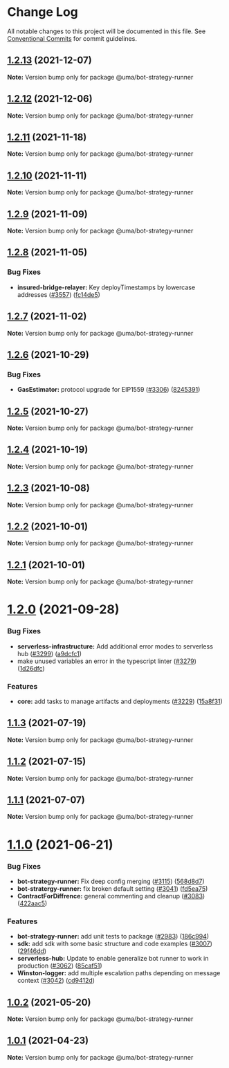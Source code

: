# Change Log

All notable changes to this project will be documented in this file.
See [Conventional Commits](https://conventionalcommits.org) for commit guidelines.

## [1.2.13](https://github.com/UMAprotocol/protocol/compare/@uma/bot-strategy-runner@1.2.12...@uma/bot-strategy-runner@1.2.13) (2021-12-07)

**Note:** Version bump only for package @uma/bot-strategy-runner

## [1.2.12](https://github.com/UMAprotocol/protocol/compare/@uma/bot-strategy-runner@1.2.11...@uma/bot-strategy-runner@1.2.12) (2021-12-06)

**Note:** Version bump only for package @uma/bot-strategy-runner

## [1.2.11](https://github.com/UMAprotocol/protocol/compare/@uma/bot-strategy-runner@1.2.10...@uma/bot-strategy-runner@1.2.11) (2021-11-18)

**Note:** Version bump only for package @uma/bot-strategy-runner

## [1.2.10](https://github.com/UMAprotocol/protocol/compare/@uma/bot-strategy-runner@1.2.9...@uma/bot-strategy-runner@1.2.10) (2021-11-11)

**Note:** Version bump only for package @uma/bot-strategy-runner

## [1.2.9](https://github.com/UMAprotocol/protocol/compare/@uma/bot-strategy-runner@1.2.8...@uma/bot-strategy-runner@1.2.9) (2021-11-09)

**Note:** Version bump only for package @uma/bot-strategy-runner

## [1.2.8](https://github.com/UMAprotocol/protocol/compare/@uma/bot-strategy-runner@1.2.7...@uma/bot-strategy-runner@1.2.8) (2021-11-05)

### Bug Fixes

- **insured-bridge-relayer:** Key deployTimestamps by lowercase addresses ([#3557](https://github.com/UMAprotocol/protocol/issues/3557)) ([fc14de5](https://github.com/UMAprotocol/protocol/commit/fc14de5abedc72c4890e9f354463438c1d2f3164))

## [1.2.7](https://github.com/UMAprotocol/protocol/compare/@uma/bot-strategy-runner@1.2.6...@uma/bot-strategy-runner@1.2.7) (2021-11-02)

**Note:** Version bump only for package @uma/bot-strategy-runner

## [1.2.6](https://github.com/UMAprotocol/protocol/compare/@uma/bot-strategy-runner@1.2.5...@uma/bot-strategy-runner@1.2.6) (2021-10-29)

### Bug Fixes

- **GasEstimator:** protocol upgrade for EIP1559 ([#3306](https://github.com/UMAprotocol/protocol/issues/3306)) ([8245391](https://github.com/UMAprotocol/protocol/commit/8245391ee07dca37be3c52a9a9ba47ed4d63f6f7))

## [1.2.5](https://github.com/UMAprotocol/protocol/compare/@uma/bot-strategy-runner@1.2.4...@uma/bot-strategy-runner@1.2.5) (2021-10-27)

**Note:** Version bump only for package @uma/bot-strategy-runner

## [1.2.4](https://github.com/UMAprotocol/protocol/compare/@uma/bot-strategy-runner@1.2.3...@uma/bot-strategy-runner@1.2.4) (2021-10-19)

**Note:** Version bump only for package @uma/bot-strategy-runner

## [1.2.3](https://github.com/UMAprotocol/protocol/compare/@uma/bot-strategy-runner@1.2.2...@uma/bot-strategy-runner@1.2.3) (2021-10-08)

**Note:** Version bump only for package @uma/bot-strategy-runner

## [1.2.2](https://github.com/UMAprotocol/protocol/compare/@uma/bot-strategy-runner@1.2.1...@uma/bot-strategy-runner@1.2.2) (2021-10-01)

**Note:** Version bump only for package @uma/bot-strategy-runner

## [1.2.1](https://github.com/UMAprotocol/protocol/compare/@uma/bot-strategy-runner@1.2.0...@uma/bot-strategy-runner@1.2.1) (2021-10-01)

**Note:** Version bump only for package @uma/bot-strategy-runner

# [1.2.0](https://github.com/UMAprotocol/protocol/compare/@uma/bot-strategy-runner@1.1.3...@uma/bot-strategy-runner@1.2.0) (2021-09-28)

### Bug Fixes

- **serverless-infrastructure:** Add additional error modes to serverless hub ([#3299](https://github.com/UMAprotocol/protocol/issues/3299)) ([a9dcfc1](https://github.com/UMAprotocol/protocol/commit/a9dcfc1f0cd3f89a34437c3a2ddc31ee79625ce9))
- make unused variables an error in the typescript linter ([#3279](https://github.com/UMAprotocol/protocol/issues/3279)) ([1d26dfc](https://github.com/UMAprotocol/protocol/commit/1d26dfcd500cc4f84dc5672de0c8f9a7c5592e43))

### Features

- **core:** add tasks to manage artifacts and deployments ([#3229](https://github.com/UMAprotocol/protocol/issues/3229)) ([15a8f31](https://github.com/UMAprotocol/protocol/commit/15a8f31e3d3ce0df9b68b03ae56f8df789ae481a))

## [1.1.3](https://github.com/UMAprotocol/protocol/compare/@uma/bot-strategy-runner@1.1.2...@uma/bot-strategy-runner@1.1.3) (2021-07-19)

**Note:** Version bump only for package @uma/bot-strategy-runner

## [1.1.2](https://github.com/UMAprotocol/protocol/compare/@uma/bot-strategy-runner@1.1.1...@uma/bot-strategy-runner@1.1.2) (2021-07-15)

**Note:** Version bump only for package @uma/bot-strategy-runner

## [1.1.1](https://github.com/UMAprotocol/protocol/compare/@uma/bot-strategy-runner@1.1.0...@uma/bot-strategy-runner@1.1.1) (2021-07-07)

**Note:** Version bump only for package @uma/bot-strategy-runner

# [1.1.0](https://github.com/UMAprotocol/protocol/compare/@uma/bot-strategy-runner@1.0.2...@uma/bot-strategy-runner@1.1.0) (2021-06-21)

### Bug Fixes

- **bot-strategy-runner:** Fix deep config merging ([#3115](https://github.com/UMAprotocol/protocol/issues/3115)) ([568d8d7](https://github.com/UMAprotocol/protocol/commit/568d8d7c45116c34793fa486b30b77178a802ca3))
- **bot-stratergy-runner:** fix broken default setting ([#3041](https://github.com/UMAprotocol/protocol/issues/3041)) ([fd5ea75](https://github.com/UMAprotocol/protocol/commit/fd5ea7502931a86f513e92e9408279c7ba121a83))
- **ContractForDiffrence:** general commenting and cleanup ([#3083](https://github.com/UMAprotocol/protocol/issues/3083)) ([422aac5](https://github.com/UMAprotocol/protocol/commit/422aac5832cd6a8518d622f9355bc69a848c1003))

### Features

- **bot-strategy-runner:** add unit tests to package ([#2983](https://github.com/UMAprotocol/protocol/issues/2983)) ([186c994](https://github.com/UMAprotocol/protocol/commit/186c994ba12714c13a701c31f49571362748b45f))
- **sdk:** add sdk with some basic structure and code examples ([#3007](https://github.com/UMAprotocol/protocol/issues/3007)) ([29f46dd](https://github.com/UMAprotocol/protocol/commit/29f46dd61284e493e1ae6e62c470ff840a38a162))
- **serverless-hub:** Update to enable generalize bot runner to work in production ([#3062](https://github.com/UMAprotocol/protocol/issues/3062)) ([85caf51](https://github.com/UMAprotocol/protocol/commit/85caf519164aced76b55ab9e65c36a49d1077bb4))
- **Winston-logger:** add multiple escalation paths depending on message context ([#3042](https://github.com/UMAprotocol/protocol/issues/3042)) ([cd9412d](https://github.com/UMAprotocol/protocol/commit/cd9412d1bac4c0def413309423fe9ff8e487e4c1))

## [1.0.2](https://github.com/UMAprotocol/protocol/compare/@uma/bot-strategy-runner@1.0.1...@uma/bot-strategy-runner@1.0.2) (2021-05-20)

**Note:** Version bump only for package @uma/bot-strategy-runner

## [1.0.1](https://github.com/UMAprotocol/protocol/compare/@uma/bot-strategy-runner@1.0.0...@uma/bot-strategy-runner@1.0.1) (2021-04-23)

**Note:** Version bump only for package @uma/bot-strategy-runner
